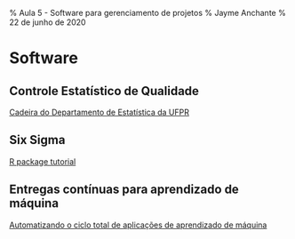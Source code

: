 % Aula 5 - Software para gerenciamento de projetos
% Jayme Anchante
% 22 de junho de 2020

# Software

## Controle Estatístico de Qualidade

[Cadeira do Departamento de Estatística da UFPR](http://www.leg.ufpr.br/~walmes/ensino/CEQ/)

## Six Sigma

[R package tutorial](https://datascienceplus.com/six-sigma-dmaic-series-in-r-part-1/)

## Entregas contínuas para aprendizado de máquina

[Automatizando o ciclo total de aplicações de aprendizado de máquina](https://martinfowler.com/articles/cd4ml.html)